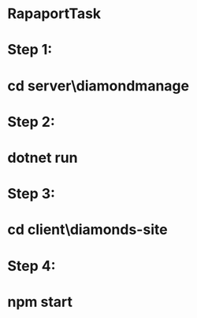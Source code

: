 # RapaportTask
# Step 1:
#  cd server\diamondmanage
# Step 2:
#  dotnet run
# Step 3:
#  cd client\diamonds-site
# Step 4:
#  npm start
